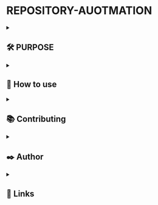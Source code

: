 
# REPOSITORY-AUOTMATION

<!-- --- DEPLOYMENT STATUS CODE ---

Deployment Status: [![Deploy to Heroku](https://github.com/hassanaftab93/REPO-NAME/actions/workflows/main.yml/badge.svg?branch=main)](https://github.com/hassanaftab93/REPO-NAME/actions/workflows/main.yml)

-->
<!-- --- FORMAT OF MARK DOWN WITH COLLAPSIBLE MENU ---
<details>
  <summary>
    <h2>
      
    </h2>
  </summary>

</details>
-->
<!---------------------------------------- SECTION DIVIDER ---------------------------------------->
<details>
  <summary>
    <h2>
      🛠 PURPOSE
    </h2>
  </summary>

  This comes out of an irritation I faced personally, when I was first learning to code - setting up my local repo and syncing with Github
</details>

<!---------------------------------------- SECTION DIVIDER ---------------------------------------->
<details>
  <summary>
    <h2>
      📑 How to use
    </h2>
  </summary>

  Download the Script
  ```bash
    https://github.com/hassanaftab93/Repository-Automation/blob/main/script.sh
  ```
  Make the script executable
  ```bash
    chmod +x script.sh
  ```
  Run the script
  ```bash
    sh script.sh
  ```
  If You have already created your PERSONAL ACCESS TOKEN in GitHub then Enter it in the prompt when the script requests it. Otherwise, Create your PERSONAL ACCESS TOKEN and then Enter it
  ```bash
    https://github.com/settings/tokens
  ```
  Script will ask you to enter a Link for a Template Repo of your choice, Enter the link. Otherwise, Press Enter without any Input
  ```bash
    https://github.com/user/publicTemplateRepository
  ```
  Enter Repo Name Without spaces
  ```bash
    test-Repo
  ```
  Enter Repository Description
  ```bash
    This is a sample repo description.
  ```
  Enter your GitHub Username
  ```bash
    octocat / user-dev
  ```
  Enter the Directory of your Projects Folder
  ```bash
    /D/Folder/Projects
  ```
  The Script will now Make a Repo Folder inside the Projects Folder directory that you passed in, as well as Remotely Make a new Repository using REPO_NAME,DESCRIPTION that you passed in.
  
</details>

<!---------------------------------------- SECTION DIVIDER ---------------------------------------->
<details>
  <summary>
    <h2>
      📚 Contributing
    </h2>
  </summary>

  Click here to learn more about: [Contributions](./docs/CONTRIBUTING.md)
</details>

<!---------------------------------------- SECTION DIVIDER ---------------------------------------->
<details>
  <summary>
    <h2>
      ✒️ Author
    </h2>
  </summary>

  <!--
  Add More Contributors/Authors here using the following line of code:
  - [@username](https://www.github.com/username)
  -->

  - [@hassanaftab93](https://www.github.com/hassanaftab93)

</details>

<!---------------------------------------- SECTION DIVIDER ---------------------------------------->
<details>
  <summary>
    <h2>
      🔗 Links
    </h2>
  </summary>

<!--

  Add your links here in the table below:
  Remove my Table and use your own links.

  |Type|Link|
  |:--:|:--:|
  |Portfolio| PORTFOLIO_LINK_HERE |
  |LinkedIn| LINKEDIN_LINK_HERE |

-->

  |Type|Link|
  |:--:|:--:|
  | Portfolio | [![portfolio](https://img.shields.io/badge/my_portfolio-000?style=for-the-badge&logo=ko-fi&logoColor=white)](https://linktr.ee/hassanaftab) |
  | LinkedIn | [![linkedin](https://img.shields.io/badge/linkedin-0A66C2?style=for-the-badge&logo=linkedin&logoColor=white)](https://www.linkedin.com/in/hassanaftab93/) |
</details>

<!---------------------------------------- SECTION DIVIDER ---------------------------------------->
